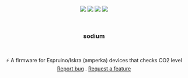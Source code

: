 <p align="center">
<img src="https://img.shields.io/github/contributors/corruptmemry/sodium.svg?style=for-the-badge"/>
<img src="https://img.shields.io/github/forks/corruptmemry/sodium.svg?style=for-the-badge"/>
<img src="https://img.shields.io/github/stars/corruptmemry/sodium.svg?style=for-the-badge"/>
<img src="https://img.shields.io/github/issues/corruptmemry/sodium.svg?style=for-the-badge"/>
</p>
<br />
  <h3 align="center">sodium</h3>
  <br />
  <p align="center">
  ⚡ A firmware for Espruino/Iskra (amperka) devices that checks CO2 level 
  <br />
  <a href="https://github.com/corruptmemry/sodium/issues">Report bug</a>
  .
  <a href="https://github.com/corruptmemry/sodium/issues">Request a feature</a>
  </p>
<br />

